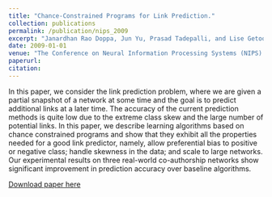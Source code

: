 ```yaml
---
title: "Chance-Constrained Programs for Link Prediction."
collection: publications
permalink: /publication/nips_2009
excerpt: "Janardhan Rao Doppa, Jun Yu, Prasad Tadepalli, and Lise Getoor"
date: 2009-01-01
venue: "The Conference on Neural Information Processing Systems (NIPS) Workshop 2009"
paperurl:
citation:
---
```

In this paper, we consider the link prediction problem, where we are given a partial snapshot of a network at some time and the goal is to predict additional links at a later time. The accuracy of the current prediction methods is quite low due to the extreme class skew and the large number of potential links. In this paper, we describe learning algorithms based on chance constrained programs and show that they exhibit all the properties needed for a good link predictor, namely, allow preferential bias to positive or negative class; handle skewness in the data; and scale to large networks. Our experimental results on three real-world co-authorship networks show significant improvement in prediction accuracy over baseline algorithms.

[Download paper here](https://github.com/zariable/zariable.github.io/blob/master/files/nips_2009.pdf)
